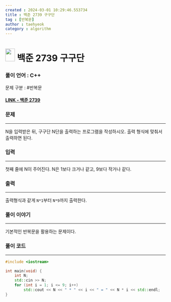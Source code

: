 ```yaml
---
created : 2024-03-01 10:29:46.553734
title : 백준 2739 구구단
tag : [반복문]
author : taehyeok
category : algorithm
---
```

# <img src="https://d2gd6pc034wcta.cloudfront.net/tier/1.svg" width="30" height="40"> 백준 2739 구구단


### 풀이 언어 : C++

문제 구분 : #반복문
#### [LINK - 백준 2739](https://www.acmicpc.net/problem/2739)

### 문제

<hr>


N을 입력받은 뒤, 구구단 N단을 출력하는 프로그램을 작성하시오. 출력 형식에 맞춰서 출력하면 된다.

### 입력

<hr>

첫째 줄에 N이 주어진다. N은 1보다 크거나 같고, 9보다 작거나 같다.

### 출력

<hr>


출력형식과 같게 `N*1`부터 `N*9`까지 출력한다.
### 풀이 이야기

<hr>


기본적인 반복문을 활용하는 문제이다.


### 풀이 코드

<hr>


``` c++
#include <iostream>

int main(void) {
    int N;
    std::cin >> N;
    for (int i = 1; i <= 9; i++)
        std::cout << N << " * " << i << " = " << N * i << std::endl;
}
```
